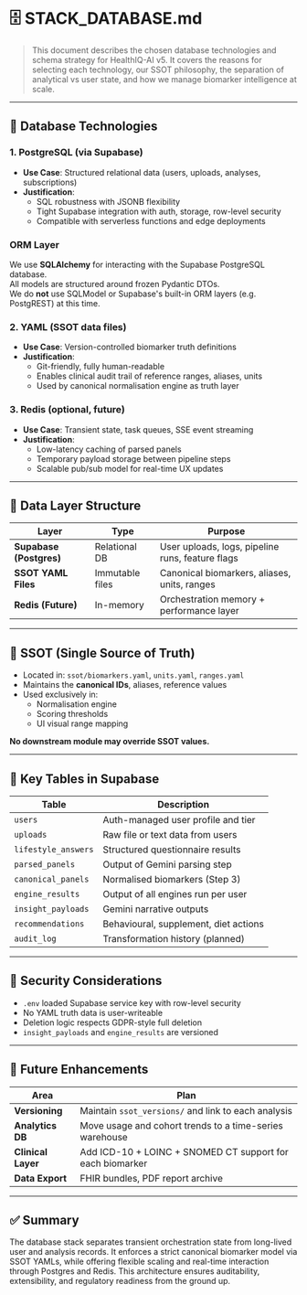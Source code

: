 # 🗄️ STACK_DATABASE.md

> This document describes the chosen database technologies and schema strategy for HealthIQ-AI v5. It covers the reasons for selecting each technology, our SSOT philosophy, the separation of analytical vs user state, and how we manage biomarker intelligence at scale.

---

## 🔧 Database Technologies

### 1. **PostgreSQL (via Supabase)**
- **Use Case**: Structured relational data (users, uploads, analyses, subscriptions)
- **Justification**:
  - SQL robustness with JSONB flexibility
  - Tight Supabase integration with auth, storage, row-level security
  - Compatible with serverless functions and edge deployments

### ORM Layer

We use **SQLAlchemy** for interacting with the Supabase PostgreSQL database.  
All models are structured around frozen Pydantic DTOs.  
We do **not** use SQLModel or Supabase's built-in ORM layers (e.g. PostgREST) at this time.

### 2. **YAML (SSOT data files)**
- **Use Case**: Version-controlled biomarker truth definitions
- **Justification**:
  - Git-friendly, fully human-readable
  - Enables clinical audit trail of reference ranges, aliases, units
  - Used by canonical normalisation engine as truth layer

### 3. **Redis (optional, future)**
- **Use Case**: Transient state, task queues, SSE event streaming
- **Justification**:
  - Low-latency caching of parsed panels
  - Temporary payload storage between pipeline steps
  - Scalable pub/sub model for real-time UX updates


---

## 📁 Data Layer Structure

| Layer | Type | Purpose |
|-------|------|---------|
| **Supabase (Postgres)** | Relational DB | User uploads, logs, pipeline runs, feature flags |
| **SSOT YAML Files** | Immutable files | Canonical biomarkers, aliases, units, ranges |
| **Redis (Future)** | In-memory | Orchestration memory + performance layer |


---

## 🧬 SSOT (Single Source of Truth)

- Located in: `ssot/biomarkers.yaml`, `units.yaml`, `ranges.yaml`
- Maintains the **canonical IDs**, aliases, reference values
- Used exclusively in:
  - Normalisation engine
  - Scoring thresholds
  - UI visual range mapping

**No downstream module may override SSOT values.**

---

## 🔄 Key Tables in Supabase

| Table | Description |
|-------|-------------|
| `users` | Auth-managed user profile and tier |
| `uploads` | Raw file or text data from users |
| `lifestyle_answers` | Structured questionnaire results |
| `parsed_panels` | Output of Gemini parsing step |
| `canonical_panels` | Normalised biomarkers (Step 3) |
| `engine_results` | Output of all engines run per user |
| `insight_payloads` | Gemini narrative outputs |
| `recommendations` | Behavioural, supplement, diet actions |
| `audit_log` | Transformation history (planned) |

---

## 🔐 Security Considerations

- `.env` loaded Supabase service key with row-level security
- No YAML truth data is user-writeable
- Deletion logic respects GDPR-style full deletion
- `insight_payloads` and `engine_results` are versioned

---

## 🧠 Future Enhancements

| Area | Plan |
|------|------|
| **Versioning** | Maintain `ssot_versions/` and link to each analysis |
| **Analytics DB** | Move usage and cohort trends to a time-series warehouse |
| **Clinical Layer** | Add ICD-10 + LOINC + SNOMED CT support for each biomarker |
| **Data Export** | FHIR bundles, PDF report archive |

---

## ✅ Summary

The database stack separates transient orchestration state from long-lived user and analysis records. It enforces a strict canonical biomarker model via SSOT YAMLs, while offering flexible scaling and real-time interaction through Postgres and Redis. This architecture ensures auditability, extensibility, and regulatory readiness from the ground up.

